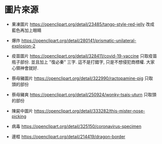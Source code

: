 圖片來源
=============

 * 果凍圖片
   https://openclipart.org/detail/23485/tango-style-red-jelly
   改成藍色再加上眼睛

 * 爆炸
   https://openclipart.org/detail/280141/prismatic-unilateral-explosion-2

 * 疫苗圖片
   https://openclipart.org/detail/328411/covid-19-vaccine
   只取疫苗瓶子部份.
   並且加上 "復必秦" 三字.
   這不是打錯字, 只是不想侵犯商標權.
   大家心領神會就好.

 * 蔡母豬圖片
   https://openclipart.org/detail/322990/ractopamine-pig
   只取頭的部份

 * 蔡母豬爽
   https://openclipart.org/detail/250924/wonky-tsais-uturn
   只取頭的部份

 * 陳屍中圖片
   https://openclipart.org/detail/333282/this-mister-nose-picking

 * 病毒
   https://openclipart.org/detail/325150/coronavirus-specimen

 * 邊框
   https://openclipart.org/detail/214419/dragon-border